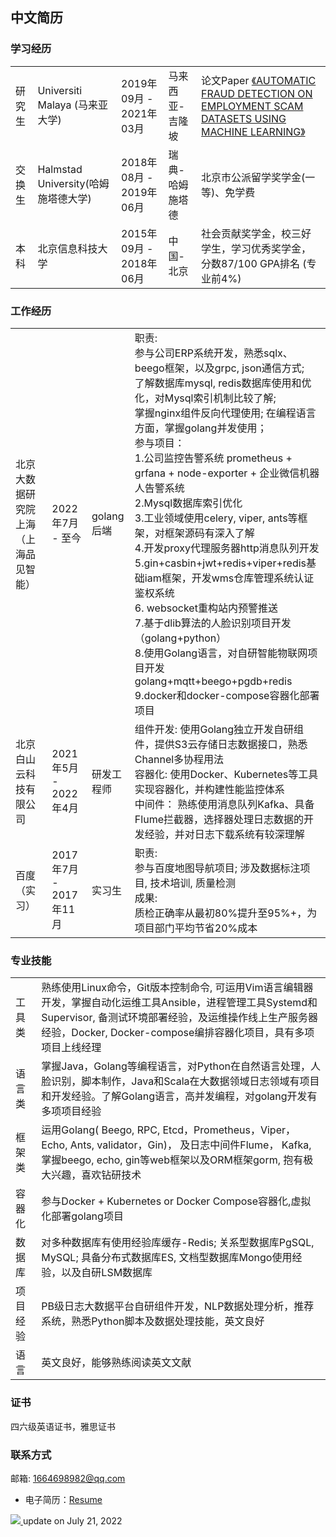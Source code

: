 ## 中文简历

### 学习经历

| | |  |  |  | 
| --- | --- | --- | --- | --- | 
| 研究生  | Universiti Malaya (马来亚大学)| 2019年09月 - 2021年03月 | 马来西亚-吉隆坡 |  论文Paper [《AUTOMATIC FRAUD DETECTION ON EMPLOYMENT SCAM DATASETS USING MACHINE LEARNING》](https://github.com/LIU-HONGYANG/MasterPaper) |
| 交换生 | Halmstad University(哈姆施塔德大学) | 2018年08月 - 2019年06月 | 瑞典-哈姆施塔德 | 北京市公派留学奖学金(一等)、免学费 | 
| 本科 | 北京信息科技大学 | 2015年09月 - 2018年06月 |  中国-北京| 社会贡献奖学金，校三好学生，学习优秀奖学金，分数87/100 GPA排名 (专业前4%) |


### 工作经历

| | | | | 
| --- | --- | --- | --- | 
| 北京大数据研究院上海（上海品见智能） |  2022年7月 - 至今 | golang后端 |  职责: <br> 参与公司ERP系统开发，熟悉sqlx、beego框架，以及grpc, json通信方式; <br> 了解数据库mysql, redis数据库使用和优化，对Mysql索引机制比较了解; <br>  掌握nginx组件反向代理使用; 在编程语言方面，掌握golang并发使用；<br> 参与项目：<br>  1.公司监控告警系统 prometheus + grfana + node-exporter + 企业微信机器人告警系统  <br>  2.Mysql数据库索引优化 <br>  3.工业领域使用celery, viper, ants等框架，对框架源码有深入了解 <br>  4.开发proxy代理服务器http消息队列开发 <br> 5.gin+casbin+jwt+redis+viper+redis基础iam框架，开发wms仓库管理系统认证鉴权系统 <br> 6. websocket重构站内预警推送 <br> 7.基于dlib算法的人脸识别项目开发（golang+python） <br>  8.使用Golang语言，对自研智能物联网项目开发golang+mqtt+beego+pgdb+redis <br> 9.docker和docker-compose容器化部署项目| 
| 北京白山云科技有限公司 | 2021年5月 - 2022年4月  |  研发工程师  | 组件开发: 使用Golang独立开发自研组件，提供S3云存储日志数据接口，熟悉Channel多协程用法 <br> 容器化: 使用Docker、Kubernetes等工具实现容器化，并构建性能监控体系 <br> 中间件： 熟练使用消息队列Kafka、具备Flume拦截器，选择器处理日志数据的开发经验，并对日志下载系统有较深理解 | 
百度（实习） |  2017年7月 - 2017年11月  | 实习生 | 职责: <br> 参与百度地图导航项目; 涉及数据标注项目, 技术培训, 质量检测 <br> 成果: <br> 质检正确率从最初80%提升至95%+，为项目部门平均节省20%成本 | 


### 专业技能

| | | 
| --- | --- | 
| 工具类 | 熟练使用Linux命令，Git版本控制命令, 可运用Vim语言编辑器开发，掌握自动化运维工具Ansible，进程管理工具Systemd和Supervisor, 备测试环境部署经验，及运维操作线上生产服务器经验，Docker, Docker-compose编排容器化项目，具有多项项目上线经理 | 
| 语言类 |  掌握Java，Golang等编程语言，对Python在自然语言处理，人脸识别，脚本制作，Java和Scala在大数据领域日志领域有项目和开发经验。了解Golang语言，高并发编程，对golang开发有多项项目经验 | 
| 框架类 | 运用Golang( Beego, RPC, Etcd，Prometheus，Viper，Echo, Ants, validator，Gin)， 及日志中间件Flume， Kafka, 掌握beego, echo, gin等web框架以及ORM框架gorm, 抱有极大兴趣，喜欢钻研技术 | 
| 容器化 | 参与Docker + Kubernetes or Docker Compose容器化,虚拟化部署golang项目 | 
| 数据库 | 对多种数据库有使用经验库缓存-Redis; 关系型数据库PgSQL, MySQL; 具备分布式数据库ES, 文档型数据库Mongo使用经验，以及自研LSM数据库 |
| 项目经验 | PB级日志大数据平台自研组件开发，NLP数据处理分析，推荐系统，熟悉Python脚本及数据处理技能，英文良好 |
| 语言 | 英文良好，能够熟练阅读英文文献 |

### 证书

四六级英语证书，雅思证书


### 联系方式

邮箱: 1664698982@qq.com


- 电子简历：[Resume](https://liu-hongyang.github.io/Resume/) 



 <p>
  <a href="https://profile-summary-for-github.com/user/liu-hongyang" target="_blank" >
    <img src="https://tva1.sinaimg.cn/large/e6c9d24egy1h4ez1qb7iij215f0u0gpn.jpg" />
  </a>
  <a> update on July 21, 2022</a>
</p>

